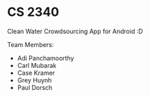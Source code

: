 # CS 2340

Clean Water Crowdsourcing App for Android :D

Team Members:
+ Adi Panchamoorthy
+ Carl Mubarak
+ Case Kramer
+ Grey Huynh
+ Paul Dorsch
